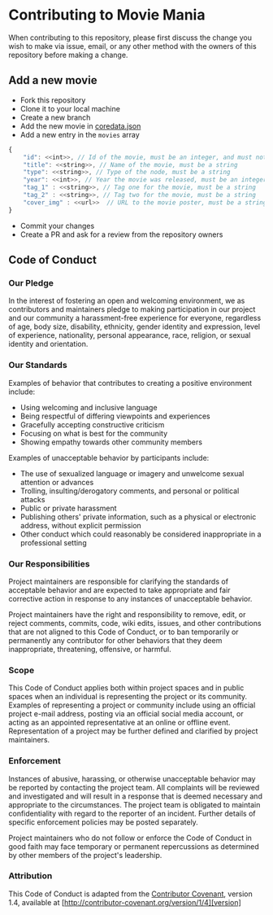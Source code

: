 # Contributing to Movie Mania #

When contributing to this repository, please first discuss the change you wish to make via issue, email, or any other method with the owners of this repository before making a change.

## Add a new movie ##

- Fork this repository
- Clone it to your local machine
- Create a new branch
- Add the new movie in [coredata.json](https://github.com/Shafran123/movie_mania/blob/master/public/coredata.json)
- Add a new entry in the `movies` array
```javascript
{
	"id": <<int>>, // Id of the movie, must be an integer, and must not be repeated
	"title": <<string>>, // Name of the movie, must be a string
	"type": <<string>>, // Type of the node, must be a string
	"year": <<int>>, // Year the movie was released, must be an integer
	"tag_1" : <<string>>, // Tag one for the movie, must be a string
	"tag_2" : <<string>>, // Tag two for the movie, must be a string
	"cover_img" : <<url>>  // URL to the movie poster, must be a string in the format of a URL
}
```
- Commit your changes
- Create a PR and ask for a review from the repository owners

## Code of Conduct ##

### Our Pledge ###

In the interest of fostering an open and welcoming environment, we as
contributors and maintainers pledge to making participation in our project and
our community a harassment-free experience for everyone, regardless of age, body
size, disability, ethnicity, gender identity and expression, level of experience,
nationality, personal appearance, race, religion, or sexual identity and
orientation.

### Our Standards ###

Examples of behavior that contributes to creating a positive environment
include:

* Using welcoming and inclusive language
* Being respectful of differing viewpoints and experiences
* Gracefully accepting constructive criticism
* Focusing on what is best for the community
* Showing empathy towards other community members

Examples of unacceptable behavior by participants include:

* The use of sexualized language or imagery and unwelcome sexual attention or
advances
* Trolling, insulting/derogatory comments, and personal or political attacks
* Public or private harassment
* Publishing others' private information, such as a physical or electronic
  address, without explicit permission
* Other conduct which could reasonably be considered inappropriate in a
  professional setting

### Our Responsibilities ###

Project maintainers are responsible for clarifying the standards of acceptable
behavior and are expected to take appropriate and fair corrective action in
response to any instances of unacceptable behavior.

Project maintainers have the right and responsibility to remove, edit, or
reject comments, commits, code, wiki edits, issues, and other contributions
that are not aligned to this Code of Conduct, or to ban temporarily or
permanently any contributor for other behaviors that they deem inappropriate,
threatening, offensive, or harmful.

### Scope ###

This Code of Conduct applies both within project spaces and in public spaces
when an individual is representing the project or its community. Examples of
representing a project or community include using an official project e-mail
address, posting via an official social media account, or acting as an appointed
representative at an online or offline event. Representation of a project may be
further defined and clarified by project maintainers.

### Enforcement ###

Instances of abusive, harassing, or otherwise unacceptable behavior may be
reported by contacting the project team. All complaints will be reviewed
and investigated and will result in a response that is deemed necessary
and appropriate to the circumstances. The project team is obligated to
maintain confidentiality with regard to the reporter of an incident.
Further details of specific enforcement policies may be posted separately.

Project maintainers who do not follow or enforce the Code of Conduct in good
faith may face temporary or permanent repercussions as determined by other
members of the project's leadership.

### Attribution ###

This Code of Conduct is adapted from the [Contributor Covenant][homepage], version 1.4,
available at [http://contributor-covenant.org/version/1/4][version]

[homepage]: http://contributor-covenant.org
[version]: http://contributor-covenant.org/version/1/4/